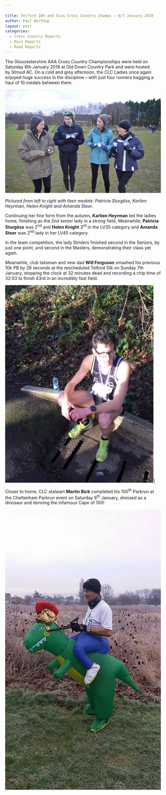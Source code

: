 ```yaml
---

title: Telford 10k and Glos Cross Country Champs – 6/7 January 2018
author: Paul Northup
layout: post
categories:
  - Cross Country Reports
  - Race Reports
  - Road Reports
---
```

The Gloucestershire AAA Cross Country Championships were held on Saturday 6th January 2018 at Old Down Country Park and were hosted by Stroud AC. On a cold and grey afternoon, the CLC Ladies once again enjoyed huge success in the discipline – with just four runners bagging a haul of 10 medals between them.

<img src="/Images/2018/01/Ladies-County-Champs-2108.jpg" alt="Ladies-County-Champs-2108"/>

<p>
  <em>Pictured from left to right with their medals: Patricia Sturgêss, Karlien Heyrman, Helen Knight and Amanda Steer.</em>
</p>

Continuing her fine form from the autumn, **Karlien Heyrman** led the ladies home, finishing as the 2nd senior lady in a strong field. Meanwhile, **Patricia Sturgêss** was 2<sup>nd</sup> and **Helen Knight** 3<sup>rd</sup> in the LV35 category and **Amanda Steer** was 2<sup>nd</sup> lady in her LV45 category.

In the team competition, the lady Striders finished second in the Seniors, by just one point, and second in the Masters, demonstrating their class yet again.

Meanwhile, club talisman and new dad **Will Ferguson** smashed his previous 10k PB by 28 seconds at the rescheduled Telford 10k on Sunday 7th January, stopping the clock at 32 minutes dead and recording a chip time of 32:03 to finish 43rd in an incredibly fast field.

<img src="/Images/2018/01/Will-Ferguson-Telford-10k-e1515362994620.jpg" alt="Will-Ferguson-Telford-10k" />]

Closer to home, CLC stalwart **Martin Bick** completed his 100<sup>th</sup> Parkrun at the Cheltenham Parkrun event on Saturday 6<sup>th</sup> January, dressed as a dinosaur and donning the infamous Cape of 100!

<img src="/Images/2018/01/Martin-Bick-100th.jpg" alt="Martin-Bick-100th"/>
